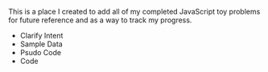 This is a place I created to add all of my completed JavaScript toy problems for future reference and as a way to track my progress.

* Clarify Intent
* Sample Data
* Psudo Code
* Code